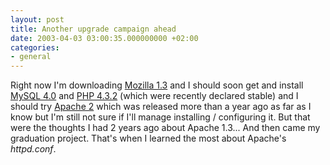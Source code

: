 ```yaml
---
layout: post
title: Another upgrade campaign ahead
date: 2003-04-03 03:00:35.000000000 +02:00
categories:
- general
---
```

Right now I'm downloading <a href="http://www.mozilla.org" title="The B.E.S.T. Browser!">Mozilla 1.3</a> and I should soon get and install <a href="http://www.mysql.org">MySQL 4.0</a> and <a href="http://www.php.net">PHP 4.3.2</a> (which were recently declared stable) and I should try <a href="http://www.apache.org">Apache 2</a> which was released more than a year ago as far as I know but I'm still not sure if I'll manage installing / configuring it. But that were the thoughts I had 2 years ago about Apache 1.3... And then came my graduation project. That's when I learned the most about Apache's <i>httpd.conf</i>.
